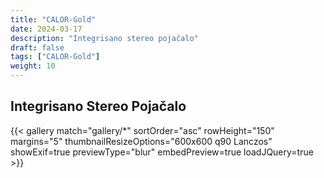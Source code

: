 ```yaml
---
title: "CALOR-Gold"
date: 2024-03-17
description: "Integrisano stereo pojačalo"
draft: false
tags: ["CALOR-Gold"]
weight: 10
---
```

## Integrisano Stereo Pojačalo

{{< gallery match="gallery/*" sortOrder="asc" rowHeight="150" margins="5" thumbnailResizeOptions="600x600 q90 Lanczos" showExif=true previewType="blur" embedPreview=true loadJQuery=true >}}
